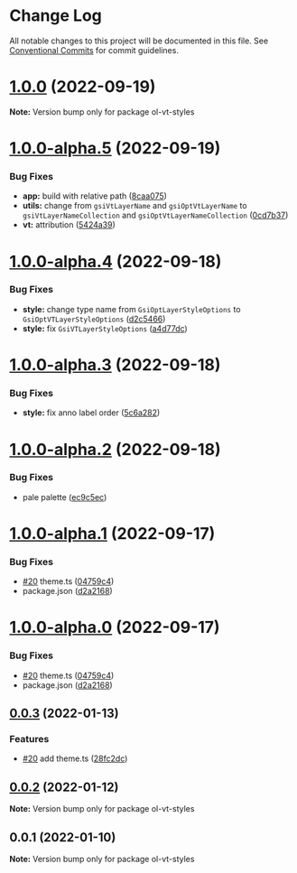 # Change Log

All notable changes to this project will be documented in this file.
See [Conventional Commits](https://conventionalcommits.org) for commit guidelines.

# [1.0.0](https://github.com/cieloazul310/ol-gsi-vt/compare/v1.0.0-alpha.5...v1.0.0) (2022-09-19)

**Note:** Version bump only for package ol-vt-styles





# [1.0.0-alpha.5](https://github.com/cieloazul310/ol-gsi-vt/compare/v1.0.0-alpha.4...v1.0.0-alpha.5) (2022-09-19)


### Bug Fixes

* **app:** build with relative path ([8caa075](https://github.com/cieloazul310/ol-gsi-vt/commit/8caa0758ea4f9158fdbdc05e0f93aba73fcd17fc))
* **utils:** change from `gsiVtLayerName` and `gsiOptVtLayerName` to `gsiVtLayerNameCollection` and `gsiOptVtLayerNameCollection` ([0cd7b37](https://github.com/cieloazul310/ol-gsi-vt/commit/0cd7b37cb74f069f9d8bcc6a70f141fdc0d32de9))
* **vt:** attribution ([5424a39](https://github.com/cieloazul310/ol-gsi-vt/commit/5424a391b44977c50956a64d05202c63a80baea8))





# [1.0.0-alpha.4](https://github.com/cieloazul310/ol-gsi-vt/compare/v1.0.0-alpha.3...v1.0.0-alpha.4) (2022-09-18)


### Bug Fixes

* **style:** change type name from `GsiOptLayerStyleOptions` to `GsiOptVTLayerStyleOptions` ([d2c5466](https://github.com/cieloazul310/ol-gsi-vt/commit/d2c54662934f806e44a1f90d13d22f1b340e1439))
* **style:** fix `GsiVTLayerStyleOptions` ([a4d77dc](https://github.com/cieloazul310/ol-gsi-vt/commit/a4d77dc0b2bd8f2fad2c32a9d3de79a0d9200f3c))





# [1.0.0-alpha.3](https://github.com/cieloazul310/ol-vt-styles/compare/v1.0.0-alpha.2...v1.0.0-alpha.3) (2022-09-18)


### Bug Fixes

* **style:** fix anno label order ([5c6a282](https://github.com/cieloazul310/ol-vt-styles/commit/5c6a2820d6fad01a48b73265cde74909857f5f4b))





# [1.0.0-alpha.2](https://github.com/cieloazul310/ol-vt-styles/compare/v1.0.0-alpha.1...v1.0.0-alpha.2) (2022-09-18)


### Bug Fixes

* pale palette ([ec9c5ec](https://github.com/cieloazul310/ol-vt-styles/commit/ec9c5ec52ede056175bd28f475ff03d074492ec1))





# [1.0.0-alpha.1](https://github.com/cieloazul310/ol-vt-styles/compare/v0.0.3...v1.0.0-alpha.1) (2022-09-17)


### Bug Fixes

* [#20](https://github.com/cieloazul310/ol-vt-styles/issues/20) theme.ts ([04759c4](https://github.com/cieloazul310/ol-vt-styles/commit/04759c4743deebb8bf059228e9cbb29ae20ef0f4))
* package.json ([d2a2168](https://github.com/cieloazul310/ol-vt-styles/commit/d2a21687fdec2af0929684947b9d14f850a84373))





# [1.0.0-alpha.0](https://github.com/cieloazul310/ol-vt-styles/compare/v0.0.3...v1.0.0-alpha.0) (2022-09-17)


### Bug Fixes

* [#20](https://github.com/cieloazul310/ol-vt-styles/issues/20) theme.ts ([04759c4](https://github.com/cieloazul310/ol-vt-styles/commit/04759c4743deebb8bf059228e9cbb29ae20ef0f4))
* package.json ([d2a2168](https://github.com/cieloazul310/ol-vt-styles/commit/d2a21687fdec2af0929684947b9d14f850a84373))





## [0.0.3](https://github.com/cieloazul310/ol-vt-styles/compare/v0.0.2...v0.0.3) (2022-01-13)


### Features

* [#20](https://github.com/cieloazul310/ol-vt-styles/issues/20) add theme.ts ([28fc2dc](https://github.com/cieloazul310/ol-vt-styles/commit/28fc2dc1bea202d3c6bf507c13b31b876c990b2c))





## [0.0.2](https://github.com/cieloazul310/ol-vt-styles/compare/v0.0.1...v0.0.2) (2022-01-12)

**Note:** Version bump only for package ol-vt-styles





## 0.0.1 (2022-01-10)

**Note:** Version bump only for package ol-vt-styles
